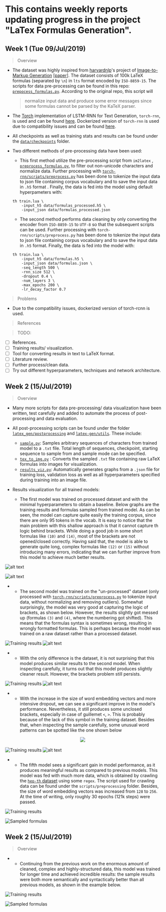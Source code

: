 # This contains weekly reports updating progress in the project "LaTex Formulas Generation".

##  Week 1 (Tue 09/Jul/2019)

> Overview

 - The dataset was highly inspired from [harvardnlp](http://nlp.seas.harvard.edu/)'s project of [Image-to-Markup Generation](http://lstm.seas.harvard.edu/latex/) [[paper](http://arxiv.org/pdf/1609.04938v1.pdf)]. The dataset consists of 100k LaTeX formulas (separated by `\n`) in `lts` format encoded by `ISO-8859-15`. The scripts for data pre-processing can be found in this repo: [`prepocess_formulas.py`](https://github.com/hnt4499/latex-gen/blob/master/im2markup/scripts/preprocessing/preprocess_formulas.py).  According to the original repo, this script will 
	> normalize input data and produce some error messages since some formulas cannot be parsed by the KaTeX parser.
	
 - The [Torch](http://torch.ch/) implementation of LSTM-RNN for Text Generation, `torch-rnn`, is used and can be found [here](https://github.com/jcjohnson/torch-rnn). Dockerized version of `torch-rnn` is used due to compatibility issues and can be found [here](https://github.com/crisbal/docker-torch-rnn).
 - All checkpoints as well as training stats and results can be found under the [`data/checkpoints`](https://github.com/hnt4499/latex-gen/tree/master/data/checkpoints) folder.
 - Two different methods of pre-processing data have been used:
    - This first method utilize the pre-processing script from `im2latex` , [`preprocess_formulas.py`](https://github.com/hnt4499/latex-gen/blob/master/im2markup/scripts/preprocessing/preprocess_formulas.py), to filter out non-unicode characters and normalize data. Further processing with [`torch-rnn/scripts/preprocess.py`](https://github.com/jcjohnson/torch-rnn/blob/master/scripts/preprocess.py) has been done to tokenize the input data to json file containing corpus vocabulary and to save the input data in `.h5` format . Finally, the data is fed into the model using default hyperpameters with:
	```
	th train.lua \
		-input_h5 data/formulas_processed.h5 \
		-input_json data/formulas_processed.json
	``` 
	
    - The second method performs data cleaning by only converting the encoder from `ISO-8859-15` to `UTF-8` so that the subsequent scripts can be used. Further processing with  `torch-rnn/scripts/preprocess.py` has been done to tokenize the input data to json file containing corpus vocabulary and to save the input data in `.h5` format. Finally, the data is fed into the model with:
	```
	th train.lua \
		-input_h5 data/formulas.h5 \
		-input_json data/formulas.json \
		-seq_length 500 \
		-rnn_size 512 \
		-dropout 0.4 \
		-num_layers 3 \
		-max_epochs 200 \
		-lr_decay_factor 0.7
	```
> Problems

 - Due to the compatibility issues, dockerized version of torch-rcnn is used.

> References

> TODO:

 - [ ] References.
 - [ ] Training results/ visualization.
 - [ ] Tool for converting results in text to LaTeX format.
 - [ ] Literature review.
 - [ ] Further process/clean data.
 - [ ] Try out different hyperparameters, techniques and network architecture.

## Week 2 (15/Jul/2019)
> Overview

- Many more scripts for data pre-processing/ data visualization have been written, test carefully and added to automate the process of post-processing and data evaluation.
- All post-processing scripts can be found under the folder [`latex_gen/postprocessing`](https://github.com/hnt4499/latex-gen/tree/master/latex_gen/postprocessing) and [`latex-gen/utils`](https://github.com/hnt4499/latex-gen/tree/master/latex_gen/utils). These include:

	- [`sample.py`](https://github.com/hnt4499/latex-gen/blob/master/latex_gen/postprocessing/sample.py):  Samples arbitrary sequences of characters from trained model to a `.txt` file. Total length of sequences, checkpoint, starting sequence to sample from and sample mode can be specified.
	- [`tex_to_img.py`](https://github.com/hnt4499/latex-gen/blob/master/latex_gen/postprocessing/tex_to_img.py) :  Converts the sampled `.txt` file containing raw LaTeX formulas into images for visualization. 
	- [`results_viz.py`](https://github.com/hnt4499/latex-gen/blob/master/latex_gen/postprocessing/results_viz.py): Automatically generates graphs from a `.json` file for training loss, validation loss as well as all hyperparameters specified during training into an image file.

- Results visualization for all trained models:

	- The first model was trained on processed dataset and with the minimal hyperparameters to obtain a baseline. Below graphs are the training results and formulas sampled from trained model. As can be seen, the model can capture quite easily the training corpus, since there are only 95 tokens in the vocab. It is easy to notice that the main problem with this shallow approach is that it cannot capture th logic behind brackets. While doing a good job in some short formulas like `(10)` and `(14)`, most of the brackets are not opened/closed correctly. Having said that, the model is able to generate quite long, complex formulas like `(12)` or `(15)` without introducing many errors, indicating that we can further improve from this model to achieve much better results.
	
![alt text](https://raw.githubusercontent.com/hnt4499/latex_gen/master/data/checkpoints/20190709_0221/training.jpg "Training results") 

![alt text](https://raw.githubusercontent.com/hnt4499/latex_gen/master/data/checkpoints/20190709_0221/sample_batch/20190709_0221_71.png "Sampled formulas") 

- -  The second model was trained on the "un-processed" dataset (only processed with [`torch-rnn/scripts/preprocess.py`](https://github.com/jcjohnson/torch-rnn/blob/master/scripts/preprocess.py) to tokenize input data, without normalizing and removing outliers). Somewhat surprisingly, the model was very good at capturing the logic of brackets, as shown below. However, the results slightly got messed up (formulas `(3)` and `(4)`, where the numbering got shifted). This means that the formulas syntax is sometimes wrong, resulting in wrongly formatted formulas. This is perhaps because the model was trained on a raw dataset rather than a processed dataset.
	
![](https://raw.githubusercontent.com/hnt4499/latex_gen/master/data/checkpoints/20190709_0822/training.jpg "Training results")
![alt text](https://raw.githubusercontent.com/hnt4499/latex_gen/master/data/checkpoints/20190709_0822/sample_batch/20190709_0822_34.png "Sampled formulas")

- - With the only difference is the dataset, it is not surprising that this model produces similar results to the second model. When inspecting carefully, it turns out that this model produces slightly cleaner result. However, the brackets problem still persists.
	
![](https://raw.githubusercontent.com/hnt4499/latex_gen/master/data/checkpoints/20190709_1938/training.jpg "Training results")
![alt text](https://raw.githubusercontent.com/hnt4499/latex_gen/master/data/checkpoints/20190709_1938/sample_batch/20190709_1938_65.png "Sampled formulas")

- - With the increase in the size of word embedding vectors and more intensive dropout, we can see a significant improve in the model's performance. Nevertheless, it still produces some unclosed brackets, especially in case of guillemet `<`, `>`. This is probably because of the lack of this symbol in the training dataset. Besides that, when inspecting the sample carefully, some unusual word patterns can be spotted like the one shown below


<p align="center">
  <img src=https://raw.githubusercontent.com/hnt4499/latex_gen/master/data/checkpoints/20190711_0200/sample/20190711_0200_205.png> <img/>
</p>
	
![](https://raw.githubusercontent.com/hnt4499/latex_gen/master/data/checkpoints/20190711_0200/training.jpg "Training results")
![alt text](https://raw.githubusercontent.com/hnt4499/latex_gen/master/data/checkpoints/20190711_0200/sample_batch/20190711_0200_10.png "Sampled formulas")

- - The fifth model sees a significant gain in model performance, as it produces meaningful results as compared to previous models. This model was fed with much more data, which is obtained by crawling the [`hep-th` dataset](https://www.cs.cornell.edu/projects/kddcup/datasets.html) using some `regex`. The script used for crawling data can be found under the `scripts/preprocessing` folder. Besides, the size of word embedding vectors was increased from `128` to `256`. At the time of writing, only roughly 30 epochs (121k steps) were passed. 

![](https://raw.githubusercontent.com/hnt4499/latex_gen/master/data/checkpoints/20190714_2115/training_121000.jpg "Training results")


![](https://raw.githubusercontent.com/hnt4499/latex_gen/master/data/checkpoints/20190714_2115/sample_batch_121000/20190714_2115_86.png "Sampled formulas")

## Week 2 (15/Jul/2019)
> Overview

- - Continuing from the previous work on the enormous amount of cleaned, complex and highly-structured data, this model was trained for longer time and achieved incredible results: the sample results were both more semantically and syntactically better than all previous models, as shown in the example below. 

![](https://raw.githubusercontent.com/hnt4499/latex_gen/master/data/checkpoints/20190714_2115/training.jpg "Training results")


![](https://raw.githubusercontent.com/hnt4499/latex_gen/master/data/checkpoints/20190714_2115/sample_batch/20190714_2115_12.png "Sampled formulas")
<!--stackedit_data:
eyJoaXN0b3J5IjpbNzUxNDM5Mjc3LC0xNTc0MzQ4NzAzLDExMT
YzNTQ3LDExMTE3NzcyMTQsLTIwMjI3NDgwNzcsOTc2OTE5MDEx
LDE5NzQ4ODIyNzEsMTIzMDk4MDc1MiwtMTUwNDY0MTUzMywxMz
kwMTE0ODc2LC0zNTc2MzAzMjMsLTM5OTcwMjA3NSwtOTczNjMy
MjI5LDk1NjcwNDc5NywtMTUyMjM1MTEyOCwyMTEyMTAyOTc2XX
0=
-->
